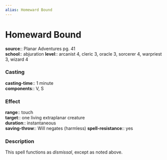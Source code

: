 ```yaml
---
alias: Homeward Bound
---
```


# Homeward Bound 

**source**:: Planar Adventures pg. 41  
**school**:: abjuration
**level**:: arcanist 4, cleric 3, oracle 3, sorcerer 4, warpriest 3, wizard 4

### Casting 

**casting-time**:: 1 minute  
**components**:: V, S

### Effect 

**range**:: touch  
**target**:: one living extraplanar creature  
**duration**:: instantaneous  
**saving-throw**:: Will negates (harmless)
**spell-resistance**:: yes

### Description 

This spell functions as *dismissal*, except as noted above.

